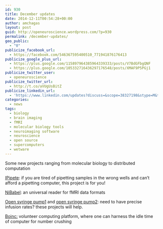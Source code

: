 ```yaml
---
id: 930
title: December updates
date: 2014-12-11T00:54:28+00:00
author: amchagas
layout: post
guid: http://openeuroscience.wordpress.com/?p=930
permalink: /december-updates/
geo_public:
  - "0"
publicize_facebook_url:
  - https://facebook.com/546367595400510_771941876176413
publicize_google_plus_url:
  - https://plus.google.com/115897964385964339333/posts/V7BdGFbgQNF
  - https://plus.google.com/105332716436297176548/posts/XMAF9P5PGj1
publicize_twitter_user:
  - openeuroscience
publicize_twitter_url:
  - http://t.co/aVUgUsBitZ
publicize_linkedin_url:
  - 'https://www.linkedin.com/updates?discuss=&scope=38327198&stype=M&topic=5948595484732977152&type=U&a=zPZ1'
categories:
  - news
tags:
  - biology
  - brain imaging
  - fMRI
  - molecular biology tools
  - neuroimaging software
  - neuroscience
  - open source
  - supercomputers
  - wetware
---
```

Some new projects ranging from molecular biology to distributed computation

[IPipete](http://openeuroscience.wordpress.com/software/ipipet/ "IPipet"): if you are tired of pipetting samples in the wrong wells and can&#8217;t afford a pipetting computer, this project is for you!

[NiBabel](http://openeuroscience.wordpress.com/software/data-analysis-and-visualization/nipy/nibabel/ "NiBabel"): an universal reader for fMRI data formats

[Open syringe pump1](http://openeuroscience.wordpress.com/hardware-projects/wetware/916-2/open-source-syringe-pump/ "Open syringe pump 1") and [open syringe pump2](http://openeuroscience.wordpress.com/hardware-projects/wetware/916-2/open-source-syringe-pump/ "Open syringe pump 1"): need to have precise infusion rates? these projects will help.

[Boinc:](http://openeuroscience.wordpress.com/hardware-projects/supercomputers/boinc/ "Boinc") volunteer computing platform, where one can harness the idle time of computer for number crushing